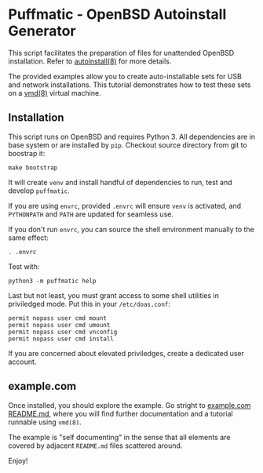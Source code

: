 # Puffmatic - OpenBSD Autoinstall Generator

This script facilitates the preparation of files for unattended
OpenBSD installation. Refer to
[autoinstall(8)](https://man.openbsd.org/autoinstall) for more
details.

The provided examples allow you to create auto-installable sets for
USB and network installations. This tutorial demonstrates how to test
these sets on a [vmd(8)](https://man.openbsd.org/vmd) virtual machine.

## Installation

This script runs on OpenBSD and requires Python 3. All dependencies
are in base system or are installed by `pip`.  Checkout source
directory from git to boostrap it:

```shell
make bootstrap
```

It will create `venv` and install handful of dependencies to run, test
and develop `puffmatic`.

If you are using `envrc`, provided `.envrc` will ensure `venv` is activated,
and `PYTHONPATH` and `PATH` are updated for seamless use.

If you don't run `envrc`, you can source the shell environment
manually to the same effect:

```shell
. .envrc
```

Test with:

```shell
python3 -m puffmatic help
```

Last but not least, you must grant access to some shell utilities in
priviledged mode. Put this in your `/etc/doas.conf`:

```
permit nopass user cmd mount
permit nopass user cmd umount
permit nopass user cmd vnconfig
permit nopass user cmd install
```

If you are concerned about elevated priviledges, create a dedicated
user account.

## example.com

Once installed, you should explore the example. Go stright to
[example.com README.md](example.com/README.md), where you will find
further documentation and a tutorial runnable using `vmd(8)`.

The example is "self documenting" in the sense that all elements are
covered by adjacent `README.md` files scattered around.

Enjoy!
